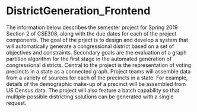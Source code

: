 # DistrictGeneration_Frontend
The information below describes the semester project for Spring 2019 Section 2 of CSE308, along with the due dates for each of the project components. The goal of the prject is to design and develop a system that will automatically generate a congressional district based on a set of objectives and constraints. Secondary goals are the evaluation of a graph partition algorithm for the first stage in the automated generation of congressional districts. Central to the project is the representation of voting precincts in a state as a connected graph. Project teams will assemble data from a variety of sources for each of the precincts in a state. For example, details of the demographic make-up of a precinct will be assembled from US Census data. The project will also feature a batch capability so that multiple possible districting solutions can be generated with a single request.
